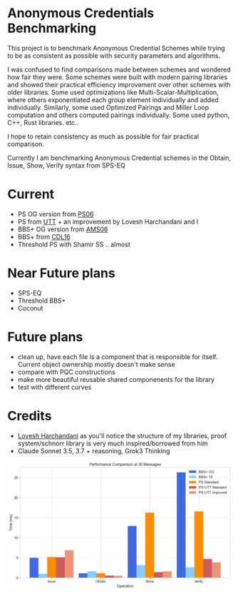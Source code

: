 # Anonymous Credentials Benchmarking

This project is to benchmark Anonymous Credential Schemes while trying to be as consistent as possible with security parameters and algorithms.

I was confused to find comparisons made between schemes and wondered how fair they were. Some schemes were built with modern pairing libraries and showed their practical efficiency improvement over other schemes with older libraries. Some used optimizations like Multi-Scalar-Multiplication, where others exponentiated each group element individually and added individually. Similarly, some used Optimized Pairings and Miller Loop computation and others computed pairings individually. Some used python, C++, Rust libraries. etc..

I hope to retain consistency as much as possible for fair practical comparison.

Currently I am benchmarking Anonymous Credential schemes in the Obtain, Issue, Show, Verify syntax from SPS-EQ

# Current

- PS OG version from [PS06](https://link.springer.com/chapter/10.1007/978-3-319-29485-8_7)
- PS from [UTT](https://eprint.iacr.org/2022/452.pdf) + an improvement by Lovesh Harchandani and I
- BBS+ OG version from [AMS06](https://www.researchgate.net/publication/220337024_Constant-size_dynamic_k-TAA)
- BBS+ from [CDL16](https://eprint.iacr.org/2016/663)
- Threshold PS with Shamir SS .. almost

# Near Future plans

- SPS-EQ
- Threshold BBS+
- Coconut

# Future plans

- clean up, have each file is a component that is responsible for itself. Current object ownership mostly doesn't make sense
- compare with PQC constructions
- make more beautiful reusable shared componenents for the library
- test with different curves

# Credits

- [Lovesh Harchandani](https://github.com/lovesh) as you'll notice the structure of my libraries, proof system/schnorr library is very much inspired/borrowed from him
- Claude Sonnet 3.5, 3.7 + reasoning, Grok3 Thinking

![Current Benchmarks](30messages.png)

